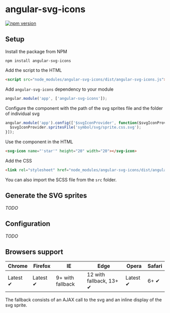 # angular-svg-icons

[![npm version](https://badge.fury.io/js/angular-svg-icons.svg)](https://badge.fury.io/js/angular-svg-icons)

## Setup

Install the package from NPM

```
npm install angular-svg-icons
```

Add the script to the HTML

``` html
<script src="node_modules/angular-svg-icons/dist/angular-svg-icons.js"></script>
```

Add `angular-svg-icons` dependency to your module

``` js
angular.module('app', ['angular-svg-icons']);
```

Configure the component with the path of the svg sprites file and the folder of individual svg

``` js
angular.module('app').config(['$svgIconProvider', function($svgIconProvider){
  $svgIconProvider.spritesFile('symbol/svg/sprite.css.svg');
}]);
```

Use the component in the HTML

``` html
<svg-icon name="'star'" height="20" width="20"></svg-icon>
```

Add the CSS

``` html
<link rel="stylesheet" href="node_modules/angular-svg-icons/dist/angular-svg-icons.css">
```
You can also import the SCSS file from the `src` folder.

## Generate the SVG sprites

*TODO*

## Configuration

*TODO*

## Browsers support

| Chrome   | Firefox  | IE               | Edge                    | Opera    | Safari |
| -------- | -------- | ---------------- | ----------------------- | -------- | ------ |
| Latest ✔ | Latest ✔ | 9+ with fallback | 12 with fallback, 13+ ✔ | Latest ✔ | 6+ ✔   |

The fallback consists of an AJAX call to the svg and an inline display of the svg sprite.
